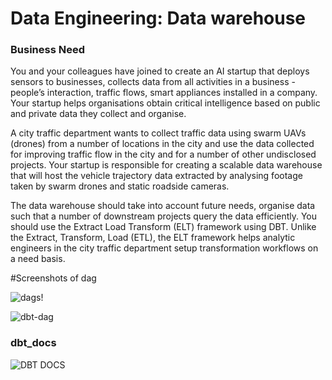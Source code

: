 # Data Engineering: Data warehouse 

### Business Need

You and your colleagues have joined to create an AI startup that deploys sensors to businesses, collects data from all activities in a business - people’s interaction, traffic flows, smart appliances installed in a company. Your startup helps organisations obtain critical intelligence based on public and private data they collect and organise.

A city traffic department wants to collect traffic data using swarm UAVs (drones) from a number of locations in the city and use the data collected for improving traffic flow in the city and for a number of other undisclosed projects. Your startup is responsible for creating a scalable data warehouse that will host the vehicle trajectory data extracted by analysing footage taken by swarm drones and static roadside cameras. 

The data warehouse should take into account future needs, organise data such that a number of downstream projects query the data efficiently. You should use the Extract Load Transform (ELT) framework using DBT.  Unlike the Extract, Transform, Load (ETL), the ELT framework helps analytic engineers in the city traffic department setup transformation workflows on a need basis. 

#Screenshots of dag


![dags](https://github.com/kebishaa/data_warehouse_dbt_airflow_postgress/assets/102953496/9e3be365-be70-4eaa-bdc1-29e6b4c2e03e)!

![dbt-dag](https://github.com/kebishaa/data_warehouse_dbt_airflow_postgress/assets/102953496/7be2647c-255e-453a-8eb8-b00d8917af31)

### dbt_docs

![DBT DOCS](https://github.com/kebishaa/data_warehouse_dbt_airflow_postgress/assets/102953496/64f80ed0-76b2-4915-87a7-f88e169290e2)

